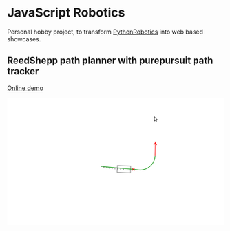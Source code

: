 # JavaScript Robotics

Personal hobby project, to transform [PythonRobotics](https://github.com/AtsushiSakai/PythonRobotics) into web based showcases.


## ReedShepp path planner with purepursuit path tracker
[Online demo](https://linzhibo.github.io/functions/pp_pt.html)

![](z-readme_pics/rs_pp.gif "RS_PP")